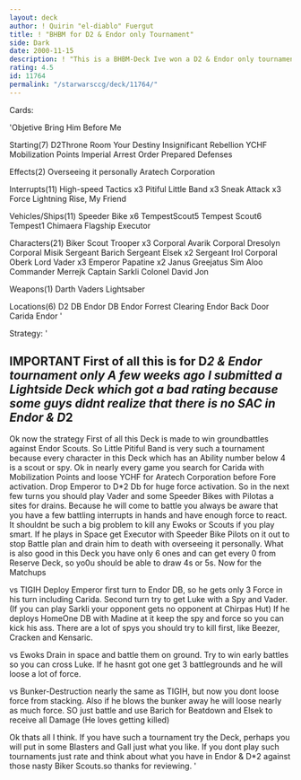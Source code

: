 ```yaml
---
layout: deck
author: ! Quirin "el-diablo" Fuergut
title: ! "BHBM for D2 & Endor only Tournament"
side: Dark
date: 2000-11-15
description: ! "This is a BHBM-Deck Ive won a D2 & Endor only tournament."
rating: 4.5
id: 11764
permalink: "/starwarsccg/deck/11764/"
---
```

Cards: 

'Objetive Bring Him Before Me

Starting(7)
D2Throne Room
Your Destiny
Insignificant Rebellion
YCHF
Mobilization Points
Imperial Arrest Order
Prepared Defenses

Effects(2)
Overseeing it personally
Aratech Corporation

Interrupts(11)
High-speed Tactics x3
Pitiful Little Band x3
Sneak Attack x3
Force Lightning
Rise, My Friend

Vehicles/Ships(11)
Speeder Bike x6
TempestScout5
Tempest
Scout6
Tempest1
Chimaera
Flagship Executor

Characters(21)
Biker Scout Trooper x3
Corporal Avarik
Corporal Dresolyn
Corporal Misik
Sergeant Barich
Sergeant Elsek x2
Sergeant Irol
Corporal Oberk
Lord Vader x3
Emperor Papatine x2
Janus Greejatus
Sim Aloo
Commander Merrejk
Captain Sarkli
Colonel David Jon

Weapons(1)
Darth Vaders Lightsaber

Locations(6)
D2 DB
Endor DB
Endor Forrest Clearing
Endor Back Door
Carida
Endor  '

Strategy: '

IMPORTANT First of all this is for D*2 & Endor tournament only A few weeks ago I submitted a Lightside Deck which got a bad rating because some guys didnt realize that there is no SAC in Endor & D*2 
----------------------------------------------
Ok now the strategy
First of all this Deck is made to win groundbattles against Endor Scouts. So Little Pitiful Band is very such a tournament because every character in this Deck which has an Ability number below 4 is a scout or spy.
Ok in nearly every game you search for Carida with Mobilization Points and loose YCHF for Aratech Corporation before Fore activation.
Drop Emperor to D*2 Db for huge force activation.
So in the next few turns you should play Vader and some Speeder Bikes with Pilotas a sites for drains. Because he will come to battle you always be aware that you have a few battling interrupts in hands and have enough force to react. It shouldnt be such a big problem to kill any Ewoks or Scouts if you play smart. If he plays in Space
get Executor with Speeder Bike Pilots on it out to stop Battle plan and drain him to death with overseeing it personally. What is also good in this Deck you have only 6 ones and can get every 0 from Reserve Deck, so yo0u should be able to draw 4s or 5s.
Now for the Matchups

vs TIGIH
Deploy Emperor first turn to Endor DB, so he gets only 3 Force in his turn including Carida.
Second turn try to get Luke with a Spy and Vader.
(If you can play Sarkli your opponent gets no opponent at Chirpas Hut)
If he deploys HomeOne DB with Madine at it keep the spy and force so you can kick his ass. There are a lot of spys you should try to kill first, like Beezer, Cracken and Kensaric.

vs Ewoks
Drain in space and battle them on ground.
Try to win early battles so you can cross Luke. If he hasnt got one get 3 battlegrounds and he will loose a lot of force.

vs Bunker-Destruction
nearly the same as TIGIH, but now you dont loose force from stacking. Also if he blows the bunker away he will loose nearly as much force. SO just battle and use Barich for Beatdown and Elsek to receive all Damage (He loves getting killed)

Ok thats all I think. If you have such a tournament try the Deck, perhaps you will put in some Blasters and Gall just what you like. If you dont play such tournaments just rate and think about what you have in Endor & D*2 against those nasty Biker Scouts.so thanks for reviewing. '
